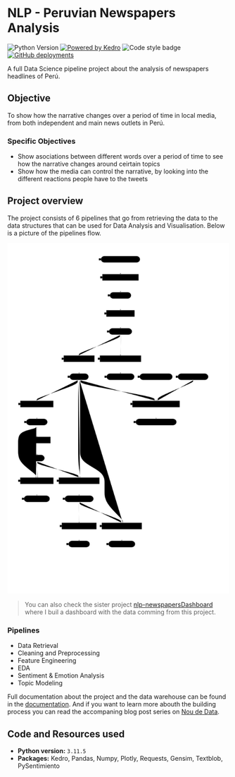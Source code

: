 # NLP - Peruvian Newspapers Analysis

![Python Version](https://img.shields.io/badge/python-%3E=3.9-blue?style=for-the-badge&logo=python&logoColor=white)
[![Powered by Kedro](https://img.shields.io/badge/powered_by-kedro-ffc900?logo=kedro&style=for-the-badge)](https://kedro.org)
![Code style badge](https://img.shields.io/badge/style-black-black?style=for-the-badge)
[![GitHub deployments](https://img.shields.io/github/deployments/drearondov/NLP-newspapersAnalysis/github-pages?style=for-the-badge&label=Documentation)](https://drearondov.github.io/NLP-newspapersAnalysis/)

A full Data Science pipeline project about the analysis of newspapers headlines
of Perú.

## Objective

To show how the narrative changes over a period of time in local media, from both
independent and main news outlets in Perú.

### Specific Objectives

- Show asociations between different words over a period of time to see how the
  narrative changes around ceirtain topics
- Show how the media can control the narrative, by looking into the different
  reactions people have to the tweets

## Project overview

The project consists of 6 pipelines that go from retrieving the data to the
data structures that can be used for Data Analysis and Visualisation. Below is
a picture of the pipelines flow.

![pipeline flow for the project](docs/_static/nlp-newspaper-pipeline.svg)

> You can also check the sister project [nlp-newspapersDashboard](https://github.com/drearondov/nlp-newspapersDashboard)
> where I buil a dashboard with the data comming from this project.

### Pipelines

- Data Retrieval
- Cleaning and Preprocessing
- Feature Engineering
- EDA
- Sentiment & Emotion Analysis
- Topic Modeling

Full documentation about the project and the data warehouse can be found in
the [documentation](https://drearondov.github.io/NLP-newspapersAnalysis/). And
if you want to learn more abouth the building process you can read the
accompaning blog post series on [Nou de Data](noudedata.com).

## Code and Resources used

- **Python version:** `3.11.5`
- **Packages:** Kedro, Pandas, Numpy, Plotly, Requests, Gensim,
  Textblob, PySentimiento
